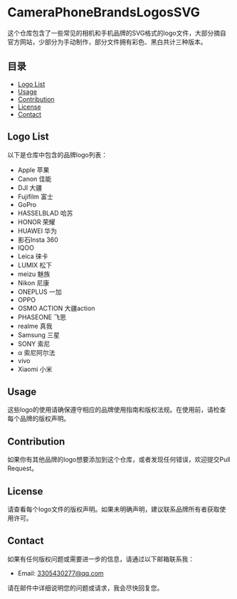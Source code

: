 # CameraPhoneBrandsLogosSVG

这个仓库包含了一些常见的相机和手机品牌的SVG格式的logo文件，大部分摘自官方网站，少部分为手动制作，部分文件拥有彩色、黑白共计三种版本。

## 目录

- [Logo List](#logo-list)
- [Usage](#usage)
- [Contribution](#contribution)
- [License](#license)
- [Contact](#contact)

## Logo List

以下是仓库中包含的品牌logo列表：

- Apple 苹果
- Canon 佳能
- DJI 大疆
- Fujifilm 富士
- GoPro
- HASSELBLAD 哈苏
- HONOR 荣耀
- HUAWEI 华为
- 影石Insta 360
- IQOO
- Leica 徕卡
- LUMIX 松下
- meizu 魅族
- Nikon 尼康
- ONEPLUS 一加
- OPPO
- OSMO ACTION 大疆action
- PHASEONE 飞思
- realme 真我
- Samsung 三星
- SONY 索尼
- α 索尼阿尔法
- vivo
- Xiaomi 小米

## Usage

这些logo的使用请确保遵守相应的品牌使用指南和版权法规。在使用前，请检查每个品牌的版权声明。

## Contribution

如果你有其他品牌的logo想要添加到这个仓库，或者发现任何错误，欢迎提交Pull Request。

## License

请查看每个logo文件的版权声明。如果未明确声明，建议联系品牌所有者获取使用许可。

## Contact

如果有任何版权问题或需要进一步的信息，请通过以下邮箱联系我：

- Email: [3305430277@qq.com](mailto:hiseatown@163.com)

请在邮件中详细说明您的问题或请求，我会尽快回复您。
